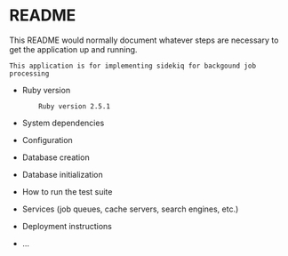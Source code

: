 # README

This README would normally document whatever steps are necessary to get the
application up and running.

    This application is for implementing sidekiq for backgound job processing

* Ruby version
    
          Ruby version 2.5.1

* System dependencies

* Configuration

* Database creation

* Database initialization

* How to run the test suite

* Services (job queues, cache servers, search engines, etc.)

* Deployment instructions

* ...
